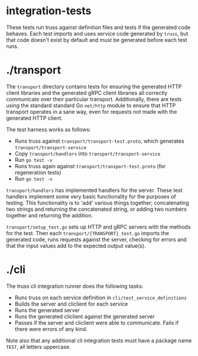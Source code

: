 # integration-tests

These tests run truss against definition files and tests if the generated code
behaves. Each test imports and uses service code generated by `truss`, but that
code doesn't exist by default and must be generated before each test runs.

# ./transport

The `transport` directory contains tests for ensuring the generated HTTP client
libraries and the generated gRPC client libraries all correctly communicate
over their particular transport. Additionally, there are tests using the
standard standard Go `net/http` module to ensure that HTTP transport operates
in a sane way, even for requests not made with the generated HTTP client.

The test harness works as follows:

- Runs truss against `transport/transport-test.proto`, which generates `transport/transport-service`
- Copy `transport/handlers` into `transport/transport-service`
- Run `go test -v`
- Runs truss again against `transport/transport-test.proto` (for regeneration tests)
- Run `go test -v`

`transport/handlers` has implemented handlers for the server. These test
handlers implement some very basic functionality for the purposes of testing.
This functionality is to 'add' various things together; concatenating two
strings and returning the concatenated string, or adding two numbers together
and returning the addition.

`transport/setup_test.go` sets up HTTP and gRPC servers with the methods for
the test. Then each `transport/{TRANSPORT}_test.go` imports the generated code,
runs requests against the server, checking for errors and that the input values
add to the expected output value(s).

# ./cli

The truss cli integration runner does the following tasks:

- Runs truss on each service definition in `cli/test_service_definitions`
- Builds the server and cliclient for each service
- Runs the generated server
- Runs the generated cliclient against the generated server
- Passes if the server and cliclient were able to communicate. Fails if there
  were errors of any kind.

Note also that any additional cli integration tests must have a package name
`TEST`, all letters uppercase.

